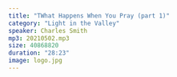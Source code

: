 ```yaml
---
title: "TWhat Happens When You Pray (part 1)"
category: "Light in the Valley"
speaker: Charles Smith
mp3: 20210502.mp3
size: 40868820
duration: "28:23"
image: logo.jpg
---
```

